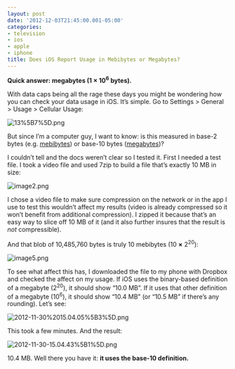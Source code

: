 ```yaml
---
layout: post
date: '2012-12-03T21:45:00.001-05:00'
categories:
- television
- ios
- apple
- iphone
title: Does iOS Report Usage in Mebibytes or Megabytes?
---
```



**Quick answer: megabytes (1 × 10<sup>6</sup> bytes).**

With data caps being all the rage these days you might be wondering how you can check your data usage in iOS. It’s simple. Go to Settings > General > Usage > Cellular Usage:

![13%5B7%5D.png](/assets/2012/13%5B7%5D.png)

But since I’m a computer guy, I want to know: is this measured in base-2 bytes (e.g. [mebibytes](http://en.wikipedia.org/wiki/Mebibyte)) or base-10 bytes ([megabytes](http://en.wikipedia.org/wiki/Megabyte))? 

I couldn’t tell and the docs weren’t clear so I tested it. First I needed a test file. I took a video file and used 7zip to build a file that’s exactly 10 MB in size:

![image2.png](/assets/2012/image2.png)

I chose a video file to make sure compression on the network or in the app I use to test this wouldn’t affect my results (video is already compressed so it won’t benefit from additional compression). I zipped it because that’s an easy way to slice off 10 MB of it (and it also further insures that the result is *not* compressible).

And that blob of 10,485,760 bytes is truly 10 mebibytes (10 **×** 2<sup>20</sup>):

![image5.png](/assets/2012/image5.png)

To see what affect this has, I downloaded the file to my phone with Dropbox and checked the affect on my usage. If iOS uses the binary-based definition of a megabyte (2<sup>20</sup>), it should show “10.0 MB”. If it uses that other definition of a megabyte (10<sup>6</sup>), it should show “10.4 MB” (or “10.5 MB” if there’s any rounding). Let’s see:  

![2012-11-30%2015.04.05%5B3%5D.png](/assets/2012/2012-11-30%2015.04.05%5B3%5D.png)

This took a few minutes. And the result:  

![2012-11-30-15.04.43%5B1%5D.png](/assets/2012/2012-11-30-15.04.43%5B1%5D.png)        

10.4 MB. Well there you have it: **it uses the base-10 definition.**